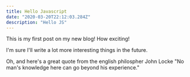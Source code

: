 ```yaml
---
title: Hello Javascript
date: "2020-03-20T22:12:03.284Z"
description: "Hello JS"
---
```


This is my first post on my new blog! How exciting!

I'm sure I'll write a lot more interesting things in the future.

Oh, and here's a great quote from the english philospher John Locke
"No man's knowledge here can go beyond his experience."
